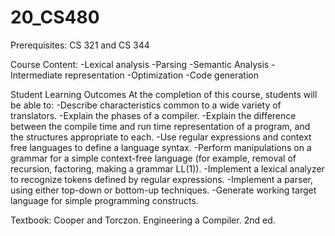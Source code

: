 # 20_CS480


Prerequisites:
CS 321 and CS 344

Course Content:
-Lexical analysis
-Parsing
-Semantic Analysis
-Intermediate representation
-Optimization
-Code generation

Student Learning Outcomes
At the completion of this course, students will be able to:
-Describe characteristics common to a wide variety of translators.
-Explain the phases of a compiler.
-Explain the difference between the compile time and run time representation of a program, and the structures appropriate to each.
-Use regular expressions and context free languages to define a language syntax.
-Perform manipulations on a grammar for a simple context-free language (for example, removal of recursion, factoring, making a grammar LL(1)).
-Implement a lexical analyzer to recognize tokens defined by regular expressions.
-Implement a parser, using either top-down or bottom-up techniques.
-Generate working target language for simple programming constructs.

Textbook:
Cooper and Torczon.  Engineering a Compiler.  2nd ed.

